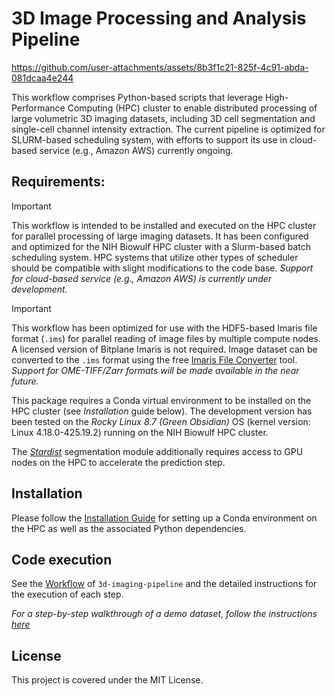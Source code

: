 # 3D Image Processing and Analysis Pipeline

https://github.com/user-attachments/assets/8b3f1c21-825f-4c91-abda-081dcaa4e244

This workflow comprises Python-based scripts that leverage High-Performance Computing (HPC) cluster to enable distributed processing of large volumetric 3D imaging datasets, including 3D cell segmentation and single-cell channel intensity extraction. The current pipeline is optimized for SLURM-based scheduling system, with efforts to support its use in cloud-based service (e.g., Amazon AWS) currently ongoing.

## Requirements:

> [!IMPORTANT]
> This workflow is intended to be installed and executed on the HPC cluster for parallel processing of large imaging datasets. It has been configured and optimized for the NIH Biowulf HPC cluster with a Slurm-based batch scheduling system. HPC systems that utilize other types of scheduler should be compatible with slight modifications to the code base. *Support for cloud-based service (e.g., Amazon AWS) is currently under development.*

> [!IMPORTANT]
> This workflow has been optimized for use with the HDF5-based Imaris file format (`.ims`) for parallel reading of image files by multiple compute nodes. A licensed version of Bitplane Imaris is not required. Image dataset can be converted to the `.ims` format using the free [Imaris File Converter](https://imaris.oxinst.com/microscopy-imaging-software-free-trial#file-converter) tool. *Support for OME-TIFF/Zarr formats will be made available in the near future.*

This package requires a Conda virtual environment to be installed on the HPC cluster (see *Installation* guide below). The development version has been tested on the *Rocky Linux 8.7 (Green Obsidian)* OS (kernel version: Linux 4.18.0-425.19.2) running on the NIH Biowulf HPC cluster.

The [*Stardist*](https://github.com/stardist/stardist) segmentation module additionally requires access to GPU nodes on the HPC to accelerate the prediction step.

## Installation 

Please follow the [Installation Guide](doc/installation.md) for setting up a Conda environment on the HPC as well as the associated Python dependencies.

## Code execution

See the [Workflow](doc/workflow.md) of `3d-imaging-pipeline` and the detailed instructions for the execution of each step.

*For a step-by-step walkthrough of a demo dataset, follow the instructions [here](doc/demo_instructions.md)*

## License
This project is covered under the MIT License.

